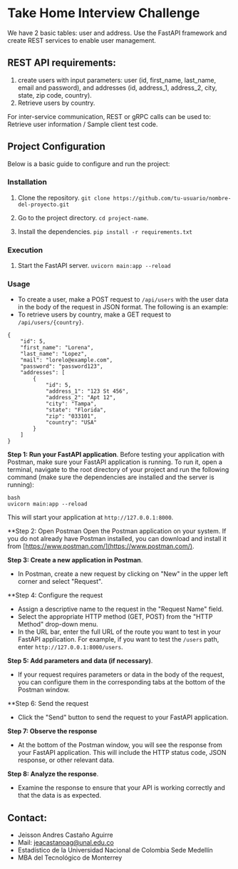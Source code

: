 # Take Home Interview Challenge
We have 2 basic tables: user and address. Use the FastAPI framework and create REST services to enable user management.

## REST API requirements:
1. create users with input parameters: user (id, first_name, last_name, email and password), and addresses (id, address_1, address_2, city, state, zip code, country).
2. Retrieve users by country.

For inter-service communication, REST or gRPC calls can be used to: Retrieve user information / Sample client test code.

## Project Configuration
Below is a basic guide to configure and run the project:

### Installation
1. Clone the repository.
`git clone https://github.com/tu-usuario/nombre-del-proyecto.git`

2. Go to the project directory.
`cd project-name`.

3. Install the dependencies.
`pip install -r requirements.txt`

### Execution
1. Start the FastAPI server.
`uvicorn main:app --reload`

### Usage
- To create a user, make a POST request to `/api/users` with the user data in the body of the request in JSON format. The following is an example:
- To retrieve users by country, make a GET request to `/api/users/{country}`.

```
{
    "id": 5,
    "first_name": "Lorena",
    "last_name": "Lopez",
    "mail": "lorelo@example.com",
    "password": "password123",
    "addresses": [
        {
            "id": 5,
            "address_1": "123 St 456",
            "address_2": "Apt 12",
            "city": "Tampa",
            "state": "Florida",
            "zip": "033101",
            "country": "USA"
        }
    ]
}
```

**Step 1: Run your FastAPI application**.
Before testing your application with Postman, make sure your FastAPI application is running. To run it, open a terminal, navigate to the root directory of your project and run the following command (make sure the dependencies are installed and the server is running):

```
bash
uvicorn main:app --reload
```

This will start your application at `http://127.0.0.1:8000`.

**Step 2: Open Postman
Open the Postman application on your system. If you do not already have Postman installed, you can download and install it from [https://www.postman.com/](https://www.postman.com/).

**Step 3: Create a new application in Postman**.
- In Postman, create a new request by clicking on "New" in the upper left corner and select "Request".

**Step 4: Configure the request
- Assign a descriptive name to the request in the "Request Name" field.
- Select the appropriate HTTP method (GET, POST) from the "HTTP Method" drop-down menu.
- In the URL bar, enter the full URL of the route you want to test in your FastAPI application. For example, if you want to test the `/users` path, enter `http://127.0.0.1:8000/users`.

**Step 5: Add parameters and data (if necessary)**.
- If your request requires parameters or data in the body of the request, you can configure them in the corresponding tabs at the bottom of the Postman window.

**Step 6: Send the request
- Click the "Send" button to send the request to your FastAPI application.

**Step 7: Observe the response**
- At the bottom of the Postman window, you will see the response from your FastAPI application. This will include the HTTP status code, JSON response, or other relevant data.

**Step 8: Analyze the response**.
- Examine the response to ensure that your API is working correctly and that the data is as expected.

## Contact:
- Jeisson Andres Castaño Aguirre
- Mail: jeacastanoag@unal.edu.co
- Estadístico de la Universidad Nacional de Colombia Sede Medellín
- MBA del Tecnológico de Monterrey
